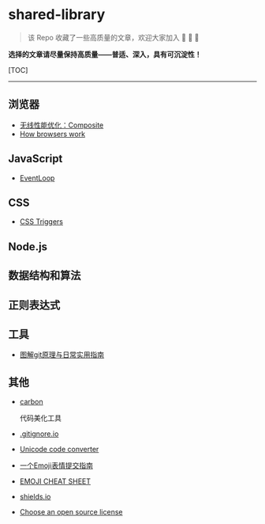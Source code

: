 # shared-library

> 该 Repo 收藏了一些高质量的文章，欢迎大家加入 :tada: :tada: :tada:

**选择的文章请尽量保持高质量——普适、深入，具有可沉淀性！**

[TOC]

---

## 浏览器

- [无线性能优化：Composite](http://taobaofed.org/blog/2016/04/25/performance-composite/)
- [How browsers work](http://taligarsiel.com/Projects/howbrowserswork1.htm)

## JavaScript

- [EventLoop](https://zhuanlan.zhihu.com/p/54951550)

## CSS

- [CSS Triggers](https://csstriggers.com/)



## Node.js



## 数据结构和算法



## 正则表达式

## 工具

- [图解git原理与日常实用指南](https://juejin.im/post/5c714d18f265da2d98090503#heading-1)

## 其他

- [carbon](https://carbon.now.sh)

   代码美化工具
- [.gitignore.io](https://www.gitignore.io/)
- [Unicode code converter](https://r12a.github.io/app-conversion/)
- [一个Emoji表情提交指南](http://gitmoji.surge.sh/)
- [EMOJI CHEAT SHEET](https://www.webfx.com/tools/emoji-cheat-sheet/)
- [shields.io](https://shields.io/)
- [Choose an open source license](https://choosealicense.com/)

